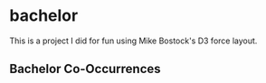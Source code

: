 # bachelor

This is a project I did for fun using Mike Bostock's D3 force layout.


<!DOCTYPE html>
<html>
<meta charset="utf-8">
<style>
.node {
  stroke: #fff;
  stroke-width: 1.5px;
}
.link {
  stroke: #999;
  stroke-opacity: .6;
}
</style>
<body>
<h2>Bachelor Co-Occurrences</h2>
<script src="//d3js.org/d3.v3.min.js"></script>
<script>
var width = 990,
	height = 900;
var color = d3.scale.category20();
var force = d3.layout.force()
	.charge(-120)
	.linkDistance(30)
	.size([width, height]);
var svg = d3.select("body").append("svg")
	.attr("width", width)
	.attr("height", height);
d3.json("links_reduced.json", function(error, graph) {
    var edges = [];
    graph.links.forEach(function(e) { 
    var sourceNode = graph.nodes.filter(function(n) { return n.Name === e.source; })[0],
    targetNode = graph.nodes.filter(function(n) { return n.Name === e.target; })[0];
    	
    edges.push({source: sourceNode, target: targetNode, value: e.Value});
    });
    
   force
      .nodes(graph.nodes)
      .links(edges)
      .start();
	var link = svg.selectAll(".link")
		.data(edges)
	  .enter().append('line')
		.attr('class', 'link')
		.style('stroke-width', function(d) {return Math.sqrt(d.value); });
	var node = svg.selectAll('.node')
		.data(graph.nodes)
	 .enter().append('circle')
		.attr('class', 'node')
		.attr('r', 3)
		.style('fill', function(d) { return color(d.value); })
		.call(force.drag);
	node.append('title')
		.text(function(d) {return d.Name;});
	force.on('tick', function() {
		link.attr('x1', function(d) {return d.source.x; })
			.attr('y1', function(d) {return d.source.y; })
			.attr('x2', function(d) {return d.target.x; })
			.attr('y2', function(d) {return d.target.y; });
		
		node.attr('cx', function(d) {return d.x; })
			.attr('cy', function(d) {return d.y; });
	});
});
</script>
</html>
